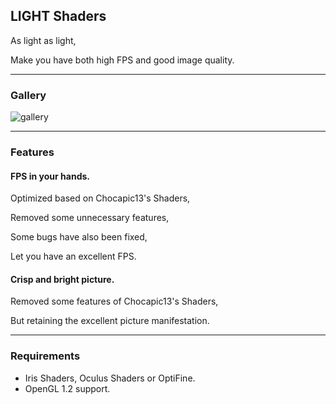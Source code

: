 ## LIGHT Shaders

As light as light,

Make you have both high FPS and good image quality.

---

### Gallery

![gallery](https://cdn.modrinth.com/data/UuwCHIS3/images/00b5c65dd6fc249bd5a505a704a12016d0903857.png)

---

### Features

#### FPS in your hands.

Optimized based on Chocapic13's Shaders,

Removed some unnecessary features,

Some bugs have also been fixed,

Let you have an excellent FPS.

#### Crisp and bright picture.

Removed some features of Chocapic13's Shaders,

But retaining the excellent picture manifestation.

---

### Requirements
- Iris Shaders, Oculus Shaders or OptiFine.
- OpenGL 1.2 support.

